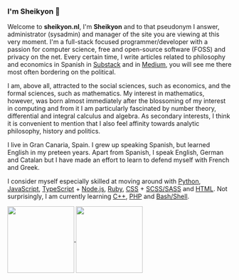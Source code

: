 ### I'm Sheikyon 👋

Welcome to **sheikyon.nl**, I'm **Sheikyon** and to that pseudonym I answer, administrator (sysadmin) and manager of the site you are viewing at this very moment. I'm a full-stack focused programmer/developer with a passion for computer science, free and open-source software (FOSS) and privacy on the net. Every certain time, I write articles related to philosophy and economics in Spanish in [Substack](https://sheikyon.substack.com) and in [Medium](https://sheikyon.medium.com), you will see me there most often bordering on the political.

I am, above all, attracted to the social sciences, such as economics, and the formal sciences, such as mathematics. My interest in mathematics, however, was born almost immediately after the blossoming of my interest in computing and from it I am particularly fascinated by number theory, differential and integral calculus and algebra. As secondary interests, I think it is convenient to mention that I also feel affinity towards analytic philosophy, history and politics.

I live in Gran Canaria, Spain. I grew up speaking Spanish, but learned English in my preteen years. Apart from Spanish, I speak English, German and Catalan but I have made an effort to learn to defend myself with French and Greek.

I consider myself especially skilled at moving around with [Python](https://www.python.org/), [JavaScript](https://developer.mozilla.org/en-US/docs/Web/JavaScript), [TypeScript](https://www.typescriptlang.org/) + [Node.js](https://nodejs.org/en/), [Ruby](https://www.ruby-lang.org/en/), [CSS](https://developer.mozilla.org/en/docs/Web/CSS/:lang) + [SCSS/SASS](https://sass-lang.com/) and [HTML](https://developer.mozilla.org/es/docs/Web/HTML). Not surprisingly, I am currently learning [C++](https://en.wikipedia.org/wiki/C%2B%2B), [PHP](https://www.php.net/) and [Bash/Shell](https://www.gnu.org/software/bash/manual/html_node/What-is-Bash_003f.html).

  <a href="https://github.com/Sheikyon">
    <img align="center"
         height="150em"
         src="https://github-readme-stats.vercel.app/api/top-langs?username=Okami0xff666&show_icons=true&include_all_commits=true&count_private=true&theme=apprentice&hide_border=true&bg_color=0D1117&layout=compact"
    />

  <a href="https://github.com/Sheikyon">
    <img align="center"
         height="150em"
         src="https://github-readme-streak-stats.herokuapp.com/?user=Okami0xff666&theme=black-ice&hide_border=true&stroke=0000&background=0D1117&ring=e05397&fire=e05397&currStreakLabel=e05397" />
  </a>
  
